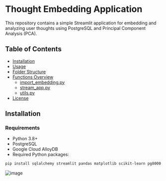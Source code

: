 # Thought Embedding Application

This repository contains a simple Streamlit application for embedding and analyzing user thoughts using PostgreSQL and Principal Component Analysis (PCA).

## Table of Contents

- [Installation](#installation)
- [Usage](#usage)
- [Folder Structure](#folder-structure)
- [Functions Overview](#functions-overview)
  - [import_embedding.py](#import_embeddingpy)
  - [stream_app.py](#stream_apppy)
  - [utils.py](#utilspy)
- [License](#license)

## Installation

### Requirements

- Python 3.8+
- PostgreSQL
- Google Cloud AlloyDB
- Required Python packages:

```bash
pip install sqlalchemy streamlit pandas matplotlib scikit-learn pg8000
```
![image](https://github.com/user-attachments/assets/6381166d-551c-4da3-8a35-e0e59de0610d)

